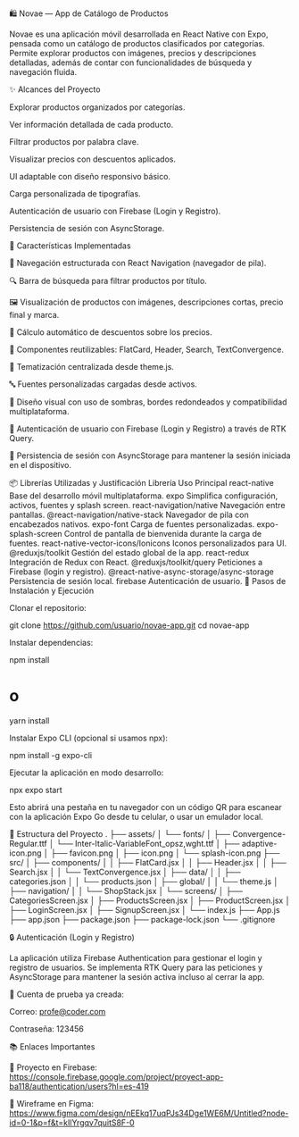 🛍️ Novae — App de Catálogo de Productos

Novae es una aplicación móvil desarrollada en React Native con Expo, pensada como un catálogo de productos clasificados por categorías. Permite explorar productos con imágenes, precios y descripciones detalladas, además de contar con funcionalidades de búsqueda y navegación fluida.

✨ Alcances del Proyecto

Explorar productos organizados por categorías.

Ver información detallada de cada producto.

Filtrar productos por palabra clave.

Visualizar precios con descuentos aplicados.

UI adaptable con diseño responsivo básico.

Carga personalizada de tipografías.

Autenticación de usuario con Firebase (Login y Registro).

Persistencia de sesión con AsyncStorage.

🔧 Características Implementadas

📁 Navegación estructurada con React Navigation (navegador de pila).

🔍 Barra de búsqueda para filtrar productos por título.

🖼️ Visualización de productos con imágenes, descripciones cortas, precio final y marca.

🧮 Cálculo automático de descuentos sobre los precios.

🧠 Componentes reutilizables: FlatCard, Header, Search, TextConvergence.

🎨 Tematización centralizada desde theme.js.

🔤 Fuentes personalizadas cargadas desde activos.

📱 Diseño visual con uso de sombras, bordes redondeados y compatibilidad multiplataforma.

🔑 Autenticación de usuario con Firebase (Login y Registro) a través de RTK Query.

🔄 Persistencia de sesión con AsyncStorage para mantener la sesión iniciada en el dispositivo.

📦 Librerías Utilizadas y Justificación
Librería	Uso Principal
react-native	Base del desarrollo móvil multiplataforma.
expo	Simplifica configuración, activos, fuentes y splash screen.
react-navigation/native	Navegación entre pantallas.
@react-navigation/native-stack	Navegador de pila con encabezados nativos.
expo-font	Carga de fuentes personalizadas.
expo-splash-screen	Control de pantalla de bienvenida durante la carga de fuentes.
react-native-vector-icons/Ionicons	Iconos personalizados para UI.
@reduxjs/toolkit	Gestión del estado global de la app.
react-redux	Integración de Redux con React.
@reduxjs/toolkit/query	Peticiones a Firebase (login y registro).
@react-native-async-storage/async-storage	Persistencia de sesión local.
firebase	Autenticación de usuario.
🚀 Pasos de Instalación y Ejecución

Clonar el repositorio:

git clone https://github.com/usuario/novae-app.git
cd novae-app


Instalar dependencias:

npm install
# o
yarn install


Instalar Expo CLI (opcional si usamos npx):

npm install -g expo-cli


Ejecutar la aplicación en modo desarrollo:

npx expo start


Esto abrirá una pestaña en tu navegador con un código QR para escanear con la aplicación Expo Go desde tu celular, o usar un emulador local.

🧱 Estructura del Proyecto
.
├── assets/
│   └── fonts/
│       ├── Convergence-Regular.ttf
│       └── Inter-Italic-VariableFont_opsz,wght.ttf
│   ├── adaptive-icon.png
│   ├── favicon.png
│   ├── icon.png
│   └── splash-icon.png
├── src/
│   ├── components/
│   │   ├── FlatCard.jsx
│   │   ├── Header.jsx
│   │   ├── Search.jsx
│   │   └── TextConvergence.jsx
│   ├── data/
│   │   ├── categories.json
│   │   └── products.json
│   ├── global/
│   │   └── theme.js
│   ├── navigation/
│   │   └── ShopStack.jsx
│   └── screens/
│       ├── CategoriesScreen.jsx
│       ├── ProductsScreen.jsx
│       ├── ProductScreen.jsx
│       ├── LoginScreen.jsx
│       ├── SignupScreen.jsx
│       └── index.js
├── App.js
├── app.json
├── package.json
├── package-lock.json
└── .gitignore

🔒 Autenticación (Login y Registro)

La aplicación utiliza Firebase Authentication para gestionar el login y registro de usuarios. Se implementa RTK Query para las peticiones y AsyncStorage para mantener la sesión activa incluso al cerrar la app.

🔑 Cuenta de prueba ya creada:

Correo: profe@coder.com

Contraseña: 123456

📚 Enlaces Importantes

🔗 Proyecto en Firebase: https://console.firebase.google.com/project/proyect-app-ba118/authentication/users?hl=es-419

🎨 Wireframe en Figma: https://www.figma.com/design/nEEkq17uqPJs34Dge1WE6M/Untitled?node-id=0-1&p=f&t=kIlYrgqv7quitS8F-0